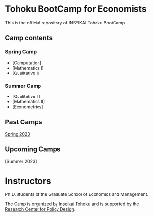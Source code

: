 # Tohoku BootCamp for Economists 

This is the official repository of INSEIKAI Tohoku BootCamp.

## Camp contents
### Spring Camp
- [Computation]
- [Mathematics I]
- [Qualitative I]

### Summer Camp
- [Qualitative II]
- [Mathematics II]
- [Econometrics]
## Past Camps
[Spring 2023](https://github.com/thanhqtran/tohoku_bootcamp/tree/main/spring2023)

## Upcoming Camps
[Summer 2023]
# Instructors

Ph.D. students of the Graduate School of Economics and Management.

The Camp is organized by [Inseikai Tohoku](inseikaitohoku.org) and is supported by the [Research Center for Policy Design](https://www2.econ.tohoku.ac.jp/~PDesign/en.html).
